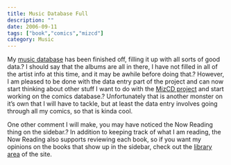 ```yaml
---
title: Music Database Full
description: ""
date: 2006-09-11
tags: ["book","comics","mizcd"]
category: Music
---
```



<p>My <a href="/web/20131211070641/http://mytungsten.net/music">music database</a> has been finished off, filling it up with all sorts of good data.? I should say that the albums are all in there, I have not filled in all of the artist info at this time, and it may be awhile before doing that.? However, I am pleased to be done with the data entry part of the project and can now start thinking about other stuff I want to do with the <a href="/web/20131211070641/http://mytungsten.net/mizcd">MizCD project</a> and start working on the comics database.? Unfortunately that is another monster on it’s own that I will have to tackle, but at least the data entry involves going through all my comics, so that is kinda cool.</p>

<p>One other comment I will make, you may have noticed the Now Reading thing on the sidebar.? In addition to keeping track of what I am reading, the Now Reading also supports reviewing each book, so if you want my opinions on the books that show up in the sidebar, check out the <a href="/web/20131211070641/http://mytungsten.net/library">library area</a> of the site.</p>
